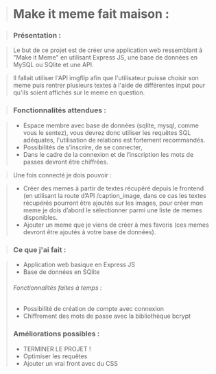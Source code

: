 > # Make it meme fait maison :

> ### Présentation :

>Le but de ce projet est de créer une application web ressemblant à "Make it Meme" en utilisant Express JS, une base de données en MySQL ou SQlite et une API. 

>Il fallait utiliser l'API imgflip afin que l'utilisateur puisse choisir son meme puis rentrer plusieurs textes à l'aide de différentes input pour qu'ils soient affichés sur le meme en question.

> ### Fonctionnalités attendues : 

> * Espace membre avec base de données (sqlite, mysql, comme vous le
sentez), vous devrez donc utiliser les requêtes SQL adéquates,
l'utilisation de relations est fortement recommandés.
> * Possibilités de s’inscrire, de se connecter,
> * Dans le cadre de la connexion et de l’inscription les mots de
passes devront être chiffrées.

> Une fois connecté je dois pouvoir :

> * Créer des memes à partir de textes récupéré depuis le frontend (en utilisant la route d’API /caption_image, dans ce cas les
textes récupérés pourront être ajoutés sur les images, pour créer
mon meme je dois d’abord le sélectionner parmi une liste de
memes disponibles.
> * Ajouter un meme que je viens de créer à mes favoris (ces memes
devront être ajoutés à votre base de données).

>### Ce que j'ai fait :

> * Application web basique en Express JS
> * Base de données en SQlite
>
> ###### Fonctionnalités faites à temps :
>
> * Possibilité de création de compte avec connexion
> * Chiffrement des mots de passe avec la bibliothèque bcrypt
>
> ### Améliorations possibles :
>
> * TERMINER LE PROJET !
> * Optimiser les requêtes
> * Ajouter un vrai front avec du CSS